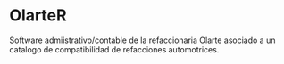 # OlarteR
Software admiistrativo/contable de la refaccionaria Olarte asociado a un catalogo de compatibilidad de refacciones automotrices.

